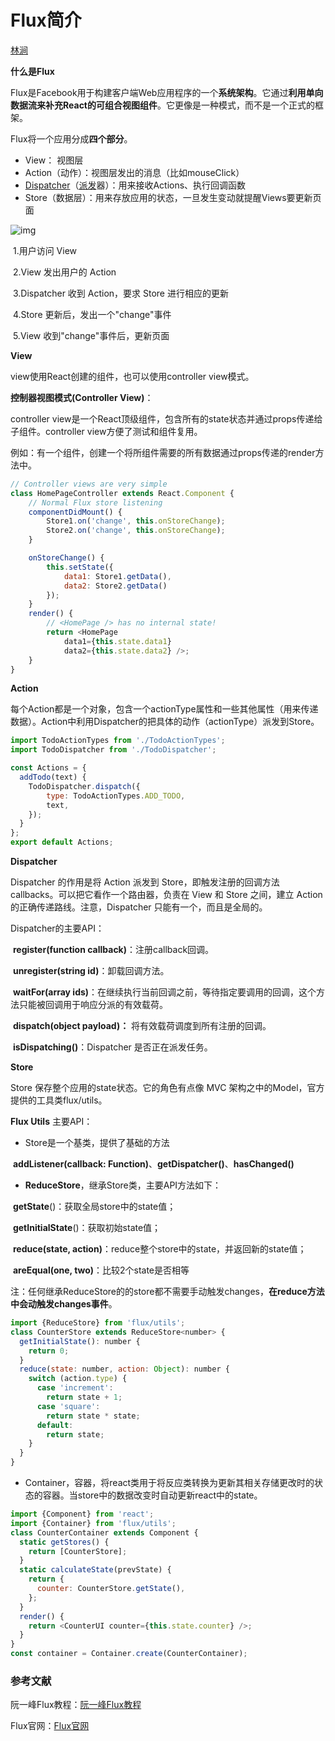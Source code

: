 # Flux简介

 [林涧](https://me.csdn.net/u010644262) 

**什么是Flux**

Flux是Facebook用于构建客户端Web应用程序的一个**系统架构**。它通过**利用单向数据流来补充React的可组合视图组件**。它更像是一种模式，而不是一个正式的框架。



Flux将一个应用分成**四个部分**。

- View： 视图层 
- Action（动作）：视图层发出的消息（比如mouseClick） 
- [Dispatcher](https://www.baidu.com/s?wd=Dispatcher&tn=24004469_oem_dg&rsv_dl=gh_pl_sl_csd)（[派发](https://www.baidu.com/s?wd=%E6%B4%BE%E5%8F%91&tn=24004469_oem_dg&rsv_dl=gh_pl_sl_csd)器）：用来接收Actions、执行回调函数
- Store（数据层）：用来存放应用的状态，一旦发生变动就提醒Views要更新页面



![img](..\assets\20180305111638536)

​     1.用户访问 View

​     2.View 发出用户的 Action

​     3.Dispatcher 收到 Action，要求 Store 进行相应的更新

​     4.Store 更新后，发出一个"change"事件

​     5.View 收到"change"事件后，更新页面



**View** 

   view使用React创建的组件，也可以使用controller view模式。

   **控制器视图模式(Controller View)**：

   controller view是一个React顶级组件，包含所有的state状态并通过props传递给子组件。controller view方便了测试和组件复用。

​    例如：有一个组件<HomePage />，创建一个<HomePageController />将所组件需要的所有数据通过props传递<HomePage />的render方法中。   

```javascript
// Controller views are very simple
class HomePageController extends React.Component {
    // Normal Flux store listening
    componentDidMount() {
        Store1.on('change', this.onStoreChange);
        Store2.on('change', this.onStoreChange);
    }

    onStoreChange() {
        this.setState({
            data1: Store1.getData(),
            data2: Store2.getData()
        });
    }
    render() {
        // <HomePage /> has no internal state!
        return <HomePage
            data1={this.state.data1}
            data2={this.state.data2} />;
    }
}
```



**Action**

   每个Action都是一个对象，包含一个actionType属性和一些其他属性（用来传递数据）。Action中利用Dispatcher的把具体的动作（actionType）派发到Store。

```javascript
import TodoActionTypes from './TodoActionTypes';
import TodoDispatcher from './TodoDispatcher';

const Actions = {
  addTodo(text) {
    TodoDispatcher.dispatch({
        type: TodoActionTypes.ADD_TODO,
        text,
    });
  }
};
export default Actions;
```



**Dispatcher**

   Dispatcher 的作用是将 Action 派发到 Store，即触发注册的回调方法callbacks。可以把它看作一个路由器，负责在 View 和 Store 之间，建立 Action 的正确传递路线。注意，Dispatcher 只能有一个，而且是全局的。



Dispatcher的主要API： 

​    **register(function callback)**：注册callback回调。

​    **unregister(string id)**：卸载回调方法。

​    **waitFor(array<string> ids)**：在继续执行当前回调之前，等待指定要调用的回调，这个方法只能被回调用于响应分派的有效载荷。

​    **dispatch(object payload)：** 将有效载荷调度到所有注册的回调。

​    **isDispatching()**：Dispatcher 是否正在派发任务。



**Store**

   Store 保存整个应用的state状态。它的角色有点像 MVC 架构之中的Model，官方提供的工具类flux/utils。



**Flux Utils** 主要API：

- Store是一个基类，提供了基础的方法

​       **addListener(callback: Function)**、**getDispatcher()**、**hasChanged()**



- **ReduceStore**，继承Store类，主要API方法如下：

​          **getState**()：获取全局store中的state值；

​          **getInitialState**()：获取初始state值；

​          **reduce(state, action)**：reduce整个store中的state，并返回新的state值；

​          **areEqual(one, two)**：比较2个state是否相等

​     注：任何继承ReduceStore的的store都不需要手动触发changes，**在reduce方法中会动触发changes事件**。

```javascript
import {ReduceStore} from 'flux/utils';
class CounterStore extends ReduceStore<number> {
  getInitialState(): number {
    return 0;
  }
  reduce(state: number, action: Object): number {
    switch (action.type) {
      case 'increment':
        return state + 1;
      case 'square':
        return state * state;
      default:
        return state;
    }
  }
}
```

- Container，容器，将react类用于将反应类转换为更新其相关存储更改时的状态的容器。当store中的数据改变时自动更新react中的state。

```javascript
import {Component} from 'react';
import {Container} from 'flux/utils';
class CounterContainer extends Component {
  static getStores() {
    return [CounterStore];
  }
  static calculateState(prevState) {
    return {
      counter: CounterStore.getState(),
    };
  }
  render() {
    return <CounterUI counter={this.state.counter} />;
  }
}
const container = Container.create(CounterContainer);
```

### 参考文献

阮一峰Flux教程：[阮一峰Flux教程](http://www.ruanyifeng.com/blog/2016/01/flux.html)

Flux官网：[Flux官网](http://facebook.github.io/flux/)